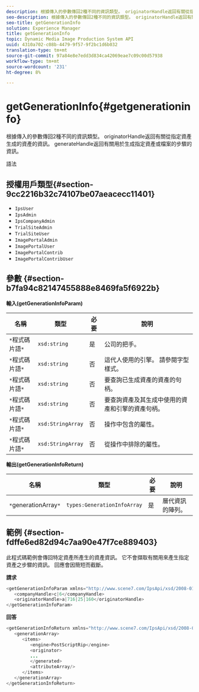 ```yaml
---
description: 根據傳入的參數傳回2種不同的資訊類型。 originatorHandle返回有關從指定資產生成的資產的資訊。 generateHandle返回有關用於生成指定資產或檔案的步驟的資訊。
seo-description: 根據傳入的參數傳回2種不同的資訊類型。 originatorHandle返回有關從指定資產生成的資產的資訊。 generateHandle返回有關用於生成指定資產或檔案的步驟的資訊。
seo-title: getGenerationInfo
solution: Experience Manager
title: getGenerationInfo
topic: Dynamic Media Image Production System API
uuid: 4310a702-c08b-4479-9f57-9f2bc1d6b032
translation-type: tm+mt
source-git-commit: 97a84e8e7edd3d834ca42069eae7c09c00d57938
workflow-type: tm+mt
source-wordcount: '231'
ht-degree: 8%

---
```



# getGenerationInfo{#getgenerationinfo}

根據傳入的參數傳回2種不同的資訊類型。 originatorHandle返回有關從指定資產生成的資產的資訊。 generateHandle返回有關用於生成指定資產或檔案的步驟的資訊。

語法

## 授權用戶類型{#section-9cc2216b32c74107be07aeacecc11401}

* `IpsUser`
* `IpsAdmin`
* `IpsCompanyAdmin`
* `TrialSiteAdmin`
* `TrialSiteUser`
* `ImagePortalAdmin`
* `ImagePortalUser`
* `ImagePortalContrib`
* `ImagePortalContribUser`

## 參數 {#section-b7fa94c82147455888e8469fa5f6922b}

**輸入(getGenerationInfoParam)**

| 名稱 | 類型 | 必要 | 說明 |
|---|---|---|---|
| `*`程式碼片語`*` | `xsd:string` | 是 | 公司的把手。 |
| `*`程式碼片語`*` | `xsd:string` | 否 | 這代人使用的引擎。 請參閱字型樣式。 |
| `*`程式碼片語`*` | `xsd:string` | 否 | 要查詢已生成資產的資產的句柄。 |
| `*`程式碼片語`*` | `xsd:string` | 否 | 要查詢資產及其生成中使用的資產和引擎的資產句柄。 |
| `*`程式碼片語`*` | `xsd:StringArray` | 否 | 操作中包含的屬性。 |
| `*`程式碼片語`*` | `xsd:StringArray` | 否 | 從操作中排除的屬性。 |

**輸出(getGenerationInfoReturn)**

| 名稱 | 類型 | 必要 | 說明 |
|---|---|---|---|
| `*`generationArray`*` | `types:GenerationInfoArray` | 是 | 層代資訊的陣列。 |

## 範例 {#section-fdffe6ed82d94c7aa90e47f7ce889403}

此程式碼範例會傳回特定資產所產生的資產資訊。 它不會擷取有關用來產生指定資產之步驟的資訊。 回應會因簡短而截斷。

**請求**

```java
<getGenerationInfoParam xmlns="http://www.scene7.com/IpsApi/xsd/2008-01-15">
   <companyHandle>c|6</companyHandle>
   <originatorHandle>a|716|25|160</originatorHandle>
</getGenerationInfoParam>
```

**回答**

```java
<getGenerationInfoReturn xmlns="http://www.scene7.com/IpsApi/xsd/2008-01-15">
   <generationArray>
      <items>
         <engine>PostScriptRip</engine>
         <originator>
         ...
         </generated>
         <attributeArray/>
      </items>
   </generationArray>
</getGenerationInfoReturn>
```

